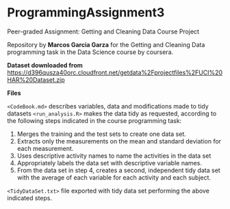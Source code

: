 # ProgrammingAssignment3
Peer-graded Assignment: Getting and Cleaning Data Course Project

Repository by __Marcos Garcia Garza__ for the Getting and Cleaning Data programming task in the Data Science course by coursera. 

__Dataset downloaded from__
https://d396qusza40orc.cloudfront.net/getdata%2Fprojectfiles%2FUCI%20HAR%20Dataset.zip

__Files__

`<CodeBook.md>` describes variables, data and modifications made to tidy datasets 
`<run_analysis.R>` makes the data tidy as requested, according to the following steps indicated in the course programming task: 
1) Merges the training and the test sets to create one data set.
2) Extracts only the measurements on the mean and standard deviation for each measurement.
3) Uses descriptive activity names to name the activities in the data set
4) Appropriately labels the data set with descriptive variable names.
5) From the data set in step 4, creates a second, independent tidy data set with the average of each variable for each activity and each subject.

`<TidyDataSet.txt>` file exported with tidy data set performing the above indicated steps. 
